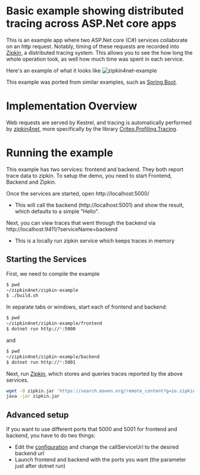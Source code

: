 # Basic example showing distributed tracing across ASP.Net core apps
This is an example app where two ASP.Net core (C#) services collaborate on an http request. Notably, timing of these requests are recorded into [Zipkin](http://zipkin.io/), a distributed tracing system. This allows you to see the how long the whole operation took, as well how much time was spent in each service.

Here's an example of what it looks like
![zipkin4net-example](https://files.gitter.im/criteo/zipkin4net/o1To/zipkin4net-example.png)

This example was ported from similar examples, such as [Spring Boot](https://github.com/openzipkin/sleuth-webmvc-example).

# Implementation Overview

Web requests are served by Kestrel, and tracing is automatically performed by [zipkin4net](https://github.com/criteo/zipkin4net), more specifically by the library [Criteo.Profiling.Tracing](https://github.com/criteo/zipkin4net/tree/master/zipkin4net/Criteo.Profiling.Tracing).

# Running the example
This example has two services: frontend and backend. They both report trace data to zipkin. To setup the demo, you need to start Frontend, Backend and Zipkin.

Once the services are started, open http://localhost:5000/
* This will call the backend (http://localhost:5001) and show the result, which defaults to a simple "Hello".

Next, you can view traces that went through the backend via http://localhost:9411/?serviceName=backend
* This is a locally run zipkin service which keeps traces in memory

## Starting the Services
First, we need to compile the example
```bash
$ pwd
~/zipkin4net/zipkin-example
$ ./build.sh
```

In separate tabs or windows, start each of frontend and backend:
```bash
$ pwd
~/zipkin4net/zipkin-example/frontend
$ dotnet run http://*:5000
```
and
```bash
$ pwd
~/zipkin4net/zipkin-example/backend
$ dotnet run http://*:5001
```


Next, run [Zipkin](http://zipkin.io/), which stores and queries traces reported by the above services.

```bash
wget -O zipkin.jar 'https://search.maven.org/remote_content?g=io.zipkin.java&a=zipkin-server&v=LATEST&c=exec'
java -jar zipkin.jar
```

## Advanced setup

If you want to use different ports that 5000 and 5001 for frontend and backend, you have to do two things:
* Edit the [configuration](https://github.com/criteo/zipkin4net/blob/master/zipkin4net-example/frontend/appSettings.json) and change the callServiceUrl to the desired backend url
* Launch frontend and backend with the ports you want (the parameter just after dotnet run)
